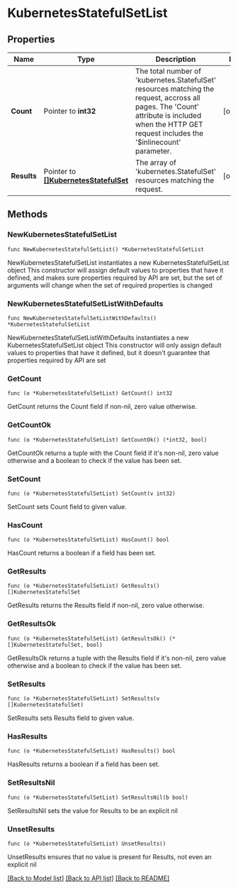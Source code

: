 # KubernetesStatefulSetList

## Properties

Name | Type | Description | Notes
------------ | ------------- | ------------- | -------------
**Count** | Pointer to **int32** | The total number of &#39;kubernetes.StatefulSet&#39; resources matching the request, accross all pages. The &#39;Count&#39; attribute is included when the HTTP GET request includes the &#39;$inlinecount&#39; parameter. | [optional] 
**Results** | Pointer to [**[]KubernetesStatefulSet**](kubernetes.StatefulSet.md) | The array of &#39;kubernetes.StatefulSet&#39; resources matching the request. | [optional] 

## Methods

### NewKubernetesStatefulSetList

`func NewKubernetesStatefulSetList() *KubernetesStatefulSetList`

NewKubernetesStatefulSetList instantiates a new KubernetesStatefulSetList object
This constructor will assign default values to properties that have it defined,
and makes sure properties required by API are set, but the set of arguments
will change when the set of required properties is changed

### NewKubernetesStatefulSetListWithDefaults

`func NewKubernetesStatefulSetListWithDefaults() *KubernetesStatefulSetList`

NewKubernetesStatefulSetListWithDefaults instantiates a new KubernetesStatefulSetList object
This constructor will only assign default values to properties that have it defined,
but it doesn't guarantee that properties required by API are set

### GetCount

`func (o *KubernetesStatefulSetList) GetCount() int32`

GetCount returns the Count field if non-nil, zero value otherwise.

### GetCountOk

`func (o *KubernetesStatefulSetList) GetCountOk() (*int32, bool)`

GetCountOk returns a tuple with the Count field if it's non-nil, zero value otherwise
and a boolean to check if the value has been set.

### SetCount

`func (o *KubernetesStatefulSetList) SetCount(v int32)`

SetCount sets Count field to given value.

### HasCount

`func (o *KubernetesStatefulSetList) HasCount() bool`

HasCount returns a boolean if a field has been set.

### GetResults

`func (o *KubernetesStatefulSetList) GetResults() []KubernetesStatefulSet`

GetResults returns the Results field if non-nil, zero value otherwise.

### GetResultsOk

`func (o *KubernetesStatefulSetList) GetResultsOk() (*[]KubernetesStatefulSet, bool)`

GetResultsOk returns a tuple with the Results field if it's non-nil, zero value otherwise
and a boolean to check if the value has been set.

### SetResults

`func (o *KubernetesStatefulSetList) SetResults(v []KubernetesStatefulSet)`

SetResults sets Results field to given value.

### HasResults

`func (o *KubernetesStatefulSetList) HasResults() bool`

HasResults returns a boolean if a field has been set.

### SetResultsNil

`func (o *KubernetesStatefulSetList) SetResultsNil(b bool)`

 SetResultsNil sets the value for Results to be an explicit nil

### UnsetResults
`func (o *KubernetesStatefulSetList) UnsetResults()`

UnsetResults ensures that no value is present for Results, not even an explicit nil

[[Back to Model list]](../README.md#documentation-for-models) [[Back to API list]](../README.md#documentation-for-api-endpoints) [[Back to README]](../README.md)


